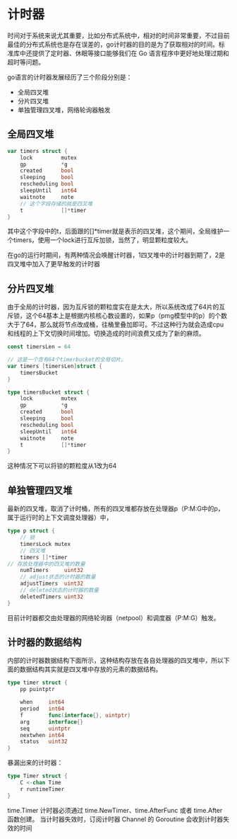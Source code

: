 # 计时器

时间对于系统来说尤其重要，比如分布式系统中，相对的时间非常重要，不过目前最佳的分布式系统也是存在误差的，go计时器的目的是为了获取相对的时间。标准库中还提供了定时器、休眠等接口能够我们在 Go 语言程序中更好地处理过期和超时等问题。

go语言的计时器发展经历了三个阶段分别是：
- 全局四叉堆
- 分片四叉堆
- 单独管理四叉堆，网络轮询器触发

## 全局四叉堆

```go
var timers struct {
	lock         mutex
	gp           *g
	created      bool
	sleeping     bool
	rescheduling bool
	sleepUntil   int64
	waitnote     note
    // 这个字段存储的就是四叉堆
	t            []*timer
}
```
其中这个字段中的t，后面跟的[]*timer就是表示的四叉堆，这个期间，全局维护一个timers，使用一个lock进行互斥加锁，当然了，明显颗粒度较大。

在go的运行时期间，有两种情况会唤醒计时器，1四叉堆中的计时器到期了，2是四叉堆中加入了更早触发的计时器
## 分片四叉堆
由于全局的计时器，因为互斥锁的颗粒度实在是太大，所以系统改成了64片的互斥锁，这个64基本上是根据内核核心数设置的，如果p（pmg模型中的p）的个数大于了64，那么就将节点改成桶，往桶里叠加即可。不过这种行为就会造成cpu和线程的上下文切换时间增加。切换造成的时间浪费又成为了新的麻烦。

```go
const timersLen = 64

// 这是一个含有64个timerbucket的全局切片。
var timers [timersLen]struct {
	timersBucket
}

type timersBucket struct {
	lock         mutex
	gp           *g
	created      bool
	sleeping     bool
	rescheduling bool
	sleepUntil   int64
	waitnote     note
	t            []*timer
}
```

这种情况下可以将锁的颗粒度从1改为64
## 单独管理四叉堆

最新的四叉堆，取消了计时桶，所有的四叉堆都存放在处理器p（P:M:G中的p，属于运行时的上下文调度处理器）中，

```go
type p struct {
    // 锁
	timersLock mutex
    // 四叉堆
	timers []*timer
// 存放处理器中的四叉堆的数量
	numTimers     uint32
    // adjust状态的计时器的数量
	adjustTimers  uint32
    // deleted状态的计时器的数量
	deletedTimers uint32
}
```
目前计时器都交由处理器的网络轮询器（netpool）和调度器（P:M:G）触发。

## 计时器的数据结构

内部的计时器数据结构下面所示，这种结构存放在各自处理器的四叉堆中，所以下面的数据结构其实就是四叉堆中存放的元素的数据结构。

```go
type timer struct {
	pp puintptr

	when     int64
	period   int64
	f        func(interface{}, uintptr)
	arg      interface{}
	seq      uintptr
	nextwhen int64
	status   uint32
}
```

暴漏出来的计时器：

```go
type Timer struct {
	C <-chan Time
	r runtimeTimer
}
```

time.Timer 计时器必须通过 time.NewTimer、time.AfterFunc 或者 time.After 函数创建。 当计时器失效时，订阅计时器 Channel 的 Goroutine 会收到计时器失效的时间